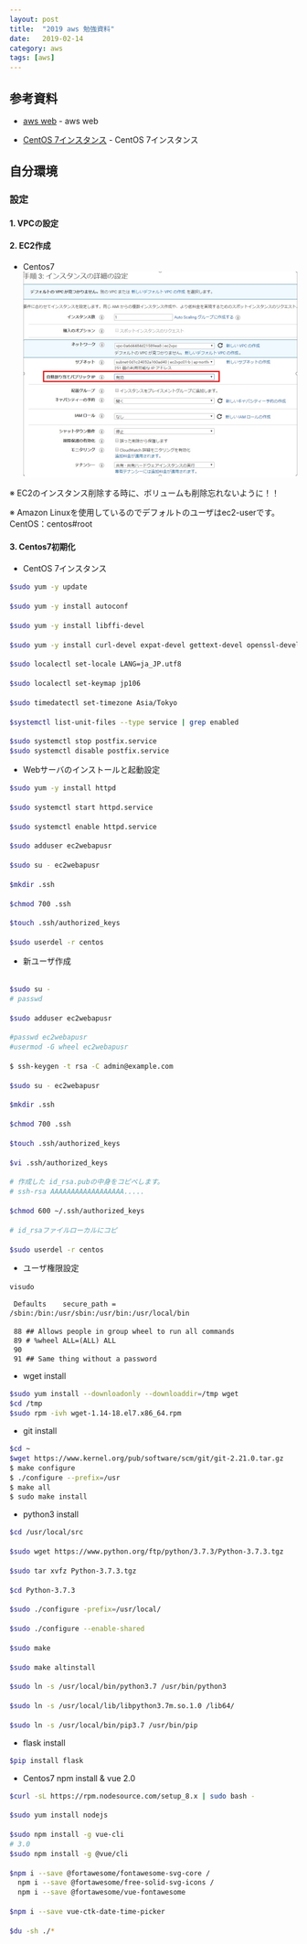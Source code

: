 ```yaml
---
layout: post
title:  "2019 aws 勉強資料"
date:   2019-02-14
category: aws
tags: [aws]
---
```


## 参考資料

- [aws web](https://aws.amazon.com/jp/) - aws web

- [CentOS 7インスタンス](https://dev.classmethod.jp/cloud/aws/centos7-initial-settings/) - CentOS 7インスタンス


## 自分環境





### 設定

#### 1. VPCの設定


#### 2. EC2作成
- Centos7
![EC2設定](https://raw.githubusercontent.com/meihaoGit/meihaoGit.github.io/master/assets/images/img/ec2setting.jpg)

※ EC2のインスタンス削除する時に、ボリュームも削除忘れないように！！

※ Amazon Linuxを使用しているのでデフォルトのユーザはec2-userです。
       CentOS：centos#root
    
#### 3. Centos7初期化   

- CentOS 7インスタンス

```sh
$sudo yum -y update

$sudo yum -y install autoconf

$sudo yum -y install libffi-devel

$sudo yum -y install curl-devel expat-devel gettext-devel openssl-devel zlib-devel perl-ExtUtils-MakeMaker gcc

$sudo localectl set-locale LANG=ja_JP.utf8

$sudo localectl set-keymap jp106

$sudo timedatectl set-timezone Asia/Tokyo

$systemctl list-unit-files --type service | grep enabled

$sudo systemctl stop postfix.service
$sudo systemctl disable postfix.service
```

-  Webサーバのインストールと起動設定

```sh
$sudo yum -y install httpd

$sudo systemctl start httpd.service

$sudo systemctl enable httpd.service

$sudo adduser ec2webapusr

$sudo su - ec2webapusr

$mkdir .ssh

$chmod 700 .ssh

$touch .ssh/authorized_keys

$sudo userdel -r centos
```

-  新ユーザ作成

```sh

$sudo su -
# passwd

$sudo adduser ec2webapusr

#passwd ec2webapusr
#usermod -G wheel ec2webapusr

$ ssh-keygen -t rsa -C admin@example.com 

$sudo su - ec2webapusr

$mkdir .ssh

$chmod 700 .ssh

$touch .ssh/authorized_keys

$vi .ssh/authorized_keys

# 作成した id_rsa.pubの中身をコピペします。
# ssh-rsa AAAAAAAAAAAAAAAAAA.....

$chmod 600 ~/.ssh/authorized_keys

# id_rsaファイルローカルにコピ

$sudo userdel -r centos
```
-  ユーザ権限設定


`visudo`

~~~
 Defaults    secure_path = /sbin:/bin:/usr/sbin:/usr/bin:/usr/local/bin

 88 ## Allows people in group wheel to run all commands
 89 # %wheel ALL=(ALL) ALL
 90
 91 ## Same thing without a password
~~~

-  wget install

```sh
$sudo yum install --downloadonly --downloaddir=/tmp wget
$cd /tmp
$sudo rpm -ivh wget-1.14-18.el7.x86_64.rpm
```

- git install

```sh
$cd ~
$wget https://www.kernel.org/pub/software/scm/git/git-2.21.0.tar.gz
$ make configure
$ ./configure --prefix=/usr
$ make all
$ sudo make install
```

- python3 install

```sh
$cd /usr/local/src

$sudo wget https://www.python.org/ftp/python/3.7.3/Python-3.7.3.tgz

$sudo tar xvfz Python-3.7.3.tgz

$cd Python-3.7.3

$sudo ./configure -prefix=/usr/local/

$sudo ./configure --enable-shared

$sudo make

$sudo make altinstall

$sudo ln -s /usr/local/bin/python3.7 /usr/bin/python3

$sudo ln -s /usr/local/lib/libpython3.7m.so.1.0 /lib64/

$sudo ln -s /usr/local/bin/pip3.7 /usr/bin/pip
```

- flask install

```sh
$pip install flask
```

- Centos7 npm install & vue 2.0

```sh
$curl -sL https://rpm.nodesource.com/setup_8.x | sudo bash -

$sudo yum install nodejs

$sudo npm install -g vue-cli
# 3.0
$sudo npm install -g @vue/cli

$npm i --save @fortawesome/fontawesome-svg-core /
  npm i --save @fortawesome/free-solid-svg-icons /
  npm i --save @fortawesome/vue-fontawesome

$npm i --save vue-ctk-date-time-picker

$du -sh ./*

```

